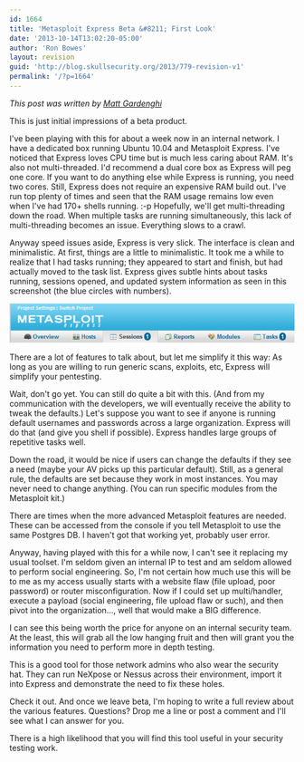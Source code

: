 ```yaml
---
id: 1664
title: 'Metasploit Express Beta &#8211; First Look'
date: '2013-10-14T13:02:20-05:00'
author: 'Ron Bowes'
layout: revision
guid: 'http://blog.skullsecurity.org/2013/779-revision-v1'
permalink: '/?p=1664'
---
```


*This post was written by [Matt Gardenghi](http://www.twitter.com/matt_gardenghi)*

This is just initial impressions of a beta product.

I've been playing with this for about a week now in an internal network. I have a dedicated box running Ubuntu 10.04 and Metasploit Express. I've noticed that Express loves CPU time but is much less caring about RAM. It's also not multi-threaded. I'd recommend a dual core box as Express will peg one core. If you want to do anything else while Express is running, you need two cores. Still, Express does not require an expensive RAM build out. I've run top plenty of times and seen that the RAM usage remains low even when I've had 170+ shells running. :-p Hopefully, we'll get multi-threading down the road. When multiple tasks are running simultaneously, this lack of multi-threading becomes an issue. Everything slows to a crawl.  
  
Anyway speed issues aside, Express is very slick. The interface is clean and minimalistic. At first, things are a little to minimalistic. It took me a while to realize that I had tasks running; they appeared to start and finish, but had actually moved to the task list. Express gives subtle hints about tasks running, sessions opened, and updated system information as seen in this screenshot (the blue circles with numbers).

![](/blogdata/Express1.PNG "Express")

There are a lot of features to talk about, but let me simplify it this way: As long as you are willing to run generic scans, exploits, etc, Express will simplify your pentesting.

Wait, don't go yet. You can still do quite a bit with this. (And from my communication with the developers, we will eventually receive the ability to tweak the defaults.) Let's suppose you want to see if anyone is running default usernames and passwords across a large organization. Express will do that (and give you shell if possible). Express handles large groups of repetitive tasks well.

Down the road, it would be nice if users can change the defaults if they see a need (maybe your AV picks up this particular default). Still, as a general rule, the defaults are set because they work in most instances. You may never need to change anything. (You can run specific modules from the Metasploit kit.)

There are times when the more advanced Metasploit features are needed. These can be accessed from the console if you tell Metasploit to use the same Postgres DB. I haven't got that working yet, probably user error.

Anyway, having played with this for a while now, I can't see it replacing my usual toolset. I'm seldom given an internal IP to test and am seldom allowed to perform social engineering. So, I'm not certain how much use this will be to me as my access usually starts with a website flaw (file upload, poor password) or router misconfiguration. Now if I could set up multi/handler, execute a payload (social engineering, file upload flaw or such), and then pivot into the organization..., well that would make a BIG difference.

I can see this being worth the price for anyone on an internal security team. At the least, this will grab all the low hanging fruit and then will grant you the information you need to perform more in depth testing.

This is a good tool for those network admins who also wear the security hat. They can run NeXpose or Nessus across their environment, import it into Express and demonstrate the need to fix these holes.

Check it out. And once we leave beta, I'm hoping to write a full review about the various features. Questions? Drop me a line or post a comment and I'll see what I can answer for you.

There is a high likelihood that you will find this tool useful in your security testing work.